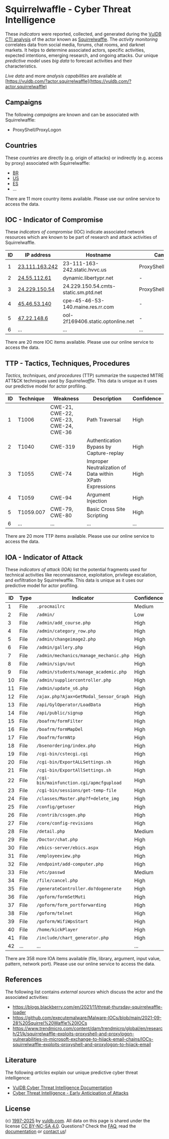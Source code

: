 # Squirrelwaffle - Cyber Threat Intelligence

These _indicators_ were reported, collected, and generated during the [VulDB CTI analysis](https://vuldb.com/?kb.cti) of the actor known as [Squirrelwaffle](https://vuldb.com/?actor.squirrelwaffle). The _activity monitoring_ correlates data from social media, forums, chat rooms, and darknet markets. It helps to determine associated actors, specific activities, expected intentions, emerging research, and ongoing attacks. Our unique _predictive model_ uses _big data_ to forecast activities and their characteristics.

_Live data_ and more _analysis capabilities_ are available at [https://vuldb.com/?actor.squirrelwaffle](https://vuldb.com/?actor.squirrelwaffle)

## Campaigns

The following _campaigns_ are known and can be associated with Squirrelwaffle:

* ProxyShell/ProxyLogon

## Countries

These _countries_ are directly (e.g. origin of attacks) or indirectly (e.g. access by proxy) associated with Squirrelwaffle:

* [BR](https://vuldb.com/?country.br)
* [US](https://vuldb.com/?country.us)
* [ES](https://vuldb.com/?country.es)
* ...

There are 11 more country items available. Please use our online service to access the data.

## IOC - Indicator of Compromise

These _indicators of compromise_ (IOC) indicate associated network resources which are known to be part of research and attack activities of Squirrelwaffle.

ID | IP address | Hostname | Campaign | Confidence
-- | ---------- | -------- | -------- | ----------
1 | [23.111.163.242](https://vuldb.com/?ip.23.111.163.242) | 23-111-163-242.static.hvvc.us | ProxyShell/ProxyLogon | High
2 | [24.55.112.61](https://vuldb.com/?ip.24.55.112.61) | dynamic.libertypr.net | - | High
3 | [24.229.150.54](https://vuldb.com/?ip.24.229.150.54) | 24.229.150.54.cmts-static.sm.ptd.net | ProxyShell/ProxyLogon | High
4 | [45.46.53.140](https://vuldb.com/?ip.45.46.53.140) | cpe-45-46-53-140.maine.res.rr.com | - | High
5 | [47.22.148.6](https://vuldb.com/?ip.47.22.148.6) | ool-2f169406.static.optonline.net | - | High
6 | ... | ... | ... | ...

There are 20 more IOC items available. Please use our online service to access the data.

## TTP - Tactics, Techniques, Procedures

_Tactics, techniques, and procedures_ (TTP) summarize the suspected MITRE ATT&CK techniques used by _Squirrelwaffle_. This data is unique as it uses our predictive model for actor profiling.

ID | Technique | Weakness | Description | Confidence
-- | --------- | -------- | ----------- | ----------
1 | T1006 | CWE-21, CWE-22, CWE-23, CWE-24, CWE-36 | Path Traversal | High
2 | T1040 | CWE-319 | Authentication Bypass by Capture-replay | High
3 | T1055 | CWE-74 | Improper Neutralization of Data within XPath Expressions | High
4 | T1059 | CWE-94 | Argument Injection | High
5 | T1059.007 | CWE-79, CWE-80 | Basic Cross Site Scripting | High
6 | ... | ... | ... | ...

There are 20 more TTP items available. Please use our online service to access the data.

## IOA - Indicator of Attack

These _indicators of attack_ (IOA) list the potential fragments used for technical activities like reconnaissance, exploitation, privilege escalation, and exfiltration by Squirrelwaffle. This data is unique as it uses our predictive model for actor profiling.

ID | Type | Indicator | Confidence
-- | ---- | --------- | ----------
1 | File | `.procmailrc` | Medium
2 | File | `/admin/` | Low
3 | File | `/admin/add_course.php` | High
4 | File | `/admin/category_row.php` | High
5 | File | `/admin/changeimage2.php` | High
6 | File | `/admin/gallery.php` | High
7 | File | `/admin/mechanics/manage_mechanic.php` | High
8 | File | `/admin/sign/out` | High
9 | File | `/admin/students/manage_academic.php` | High
10 | File | `/admin/suppliercontroller.php` | High
11 | File | `/admin/update_s6.php` | High
12 | File | `/ajax.php?Ajax=GetModal_Sensor_Graph` | High
13 | File | `/api/GylOperator/LoadData` | High
14 | File | `/api/public/signup` | High
15 | File | `/boafrm/formFilter` | High
16 | File | `/boafrm/formMapDel` | High
17 | File | `/boafrm/formNtp` | High
18 | File | `/bsenordering/index.php` | High
19 | File | `/cgi-bin/cstecgi.cgi` | High
20 | File | `/cgi-bin/ExportALLSettings.sh` | High
21 | File | `/cgi-bin/ExportAllSettings.sh` | High
22 | File | `/cgi-bin/mainfunction.cgi/apmcfgupload` | High
23 | File | `/cgi-bin/sessions/get-temp-file` | High
24 | File | `/classes/Master.php?f=delete_img` | High
25 | File | `/config/getuser` | High
26 | File | `/contrib/cssgen.php` | High
27 | File | `/core/config-revisions` | High
28 | File | `/detail.php` | Medium
29 | File | `/Doctor/chat.php` | High
30 | File | `/ebics-server/ebics.aspx` | High
31 | File | `/employeeview.php` | High
32 | File | `/endpoint/add-computer.php` | High
33 | File | `/etc/passwd` | Medium
34 | File | `/file/cancel.php` | High
35 | File | `/generateController.do?dogenerate` | High
36 | File | `/goform/formSetMuti` | High
37 | File | `/goform/form_portforwarding` | High
38 | File | `/goform/telnet` | High
39 | File | `/goform/WifiWpsStart` | High
40 | File | `/home/kickPlayer` | High
41 | File | `/include/chart_generator.php` | High
42 | ... | ... | ...

There are 358 more IOA items available (file, library, argument, input value, pattern, network port). Please use our online service to access the data.

## References

The following list contains _external sources_ which discuss the actor and the associated activities:

* https://blogs.blackberry.com/en/2021/11/threat-thursday-squirrelwaffle-loader
* https://github.com/executemalware/Malware-IOCs/blob/main/2021-09-28%20Squirrel%20Waffle%20IOCs
* https://www.trendmicro.com/content/dam/trendmicro/global/en/research/21/k/squirrelwaffle-exploits-proxyshell-and-proxylogon-vulnerabilities-in-microsoft-exchange-to-hijack-email-chains/IOCs-squirrelwaffle-exploits-proxyshell-and-proxylogon-to-hijack-email

## Literature

The following _articles_ explain our unique predictive cyber threat intelligence:

* [VulDB Cyber Threat Intelligence Documentation](https://vuldb.com/?kb.cti)
* [Cyber Threat Intelligence - Early Anticipation of Attacks](https://www.scip.ch/en/?labs.20201022)

## License

(c) [1997-2025](https://vuldb.com/?kb.changelog) by [vuldb.com](https://vuldb.com/?kb.about). All data on this page is shared under the license [CC BY-NC-SA 4.0](https://creativecommons.org/licenses/by-nc-sa/4.0/). Questions? Check the [FAQ](https://vuldb.com/?kb.faq), read the [documentation](https://vuldb.com/?kb) or [contact us](https://vuldb.com/?contact)!
